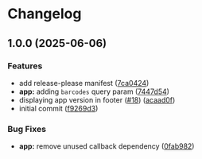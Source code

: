 # Changelog

## 1.0.0 (2025-06-06)


### Features

* add release-please manifest ([7ca0424](https://github.com/schie/random-barcode/commit/7ca04240d11199daa662b1e0bc1700642852ca23))
* **app:** adding `barcodes` query param ([7447d54](https://github.com/schie/random-barcode/commit/7447d5442cb11dae0c754b718cd64949900cfc21))
* displaying app version in footer ([#18](https://github.com/schie/random-barcode/issues/18)) ([acaad0f](https://github.com/schie/random-barcode/commit/acaad0fa22029d9b35f115bb402ff04cb1175592))
* initial commit ([f9269d3](https://github.com/schie/random-barcode/commit/f9269d3c006cf9a34dffe4e447fb28a4af67382f))


### Bug Fixes

* **app:** remove unused callback dependency ([0fab982](https://github.com/schie/random-barcode/commit/0fab982208325820a9e4dda42e1255ce012530b2))
